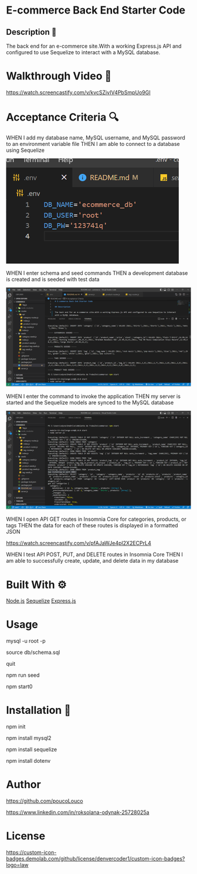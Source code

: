# E-commerce Back End Starter Code

## Description 📖


The back end for an e-commerce site.With a working Express.js API and configured to use Sequelize to interact with a MySQL database.

# Walkthrough Video 🎥 

https://watch.screencastify.com/v/kvcSZivIV4PbSmpUo9GI

# Acceptance Criteria 🔍

WHEN I add my database name, MySQL username, and MySQL password to an environment variable file
THEN I am able to connect to a database using Sequelize

![alt text](assets/images/1.png)


WHEN I enter schema and seed commands
THEN a development database is created and is seeded with test data

![alt text](assets/images/2.png)

WHEN I enter the command to invoke the application
THEN my server is started and the Sequelize models are synced to the MySQL database


![alt text](assets/images/3.png)

WHEN I open API GET routes in Insomnia Core for categories, products, or tags
THEN the data for each of these routes is displayed in a formatted JSON

https://watch.screencastify.com/v/pfAJaWJe4pI2X2ECPrL4


WHEN I test API POST, PUT, and DELETE routes in Insomnia Core
THEN I am able to successfully create, update, and delete data in my database


# Built With ⚙️

[Node.js](https://nodejs.org/en/)
[Sequelize](https://sequelize.org/)
[Express.js](https://expressjs.com/)

# Usage

 mysql -u root -p

 source db/schema.sql

 quit

npm run seed

npm start0

# Installation 🤖


npm init

npm install mysql2

npm install sequelize

npm install dotenv

# Author

https://github.com/poucoLouco

https://www.linkedin.com/in/roksolana-odynak-25728025a


# License

https://custom-icon-badges.demolab.com/github/license/denvercoder1/custom-icon-badges?logo=law